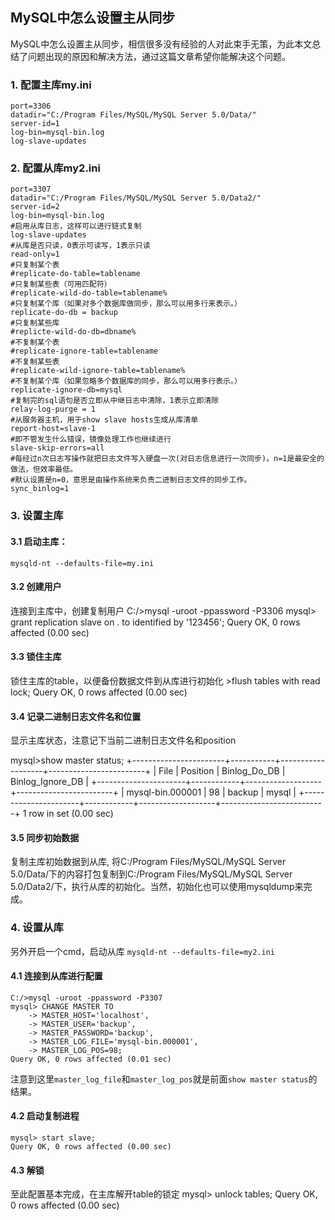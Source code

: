 ## MySQL中怎么设置主从同步

MySQL中怎么设置主从同步，相信很多没有经验的人对此束手无策，为此本文总结了问题出现的原因和解决方法，通过这篇文章希望你能解决这个问题。

### 1. 配置主库my.ini
	port=3306
	datadir="C:/Program Files/MySQL/MySQL Server 5.0/Data/"
	server-id=1
	log-bin=mysql-bin.log
	log-slave-updates
 
### 2. 配置从库my2.ini
	port=3307
	datadir="C:/Program Files/MySQL/MySQL Server 5.0/Data2/"
	server-id=2
	log-bin=mysql-bin.log
	#启用从库日志，这样可以进行链式复制
	log-slave-updates
	#从库是否只读，0表示可读写，1表示只读
	read-only=1
	#只复制某个表
	#replicate-do-table=tablename
	#只复制某些表（可用匹配符）
	#replicate-wild-do-table=tablename%
	#只复制某个库（如果对多个数据库做同步，那么可以用多行来表示。）
	replicate-do-db = backup
	#只复制某些库
	#replicte-wild-do-db=dbname%
	#不复制某个表
	#replicate-ignore-table=tablename
	#不复制某些表
	#replicate-wild-ignore-table=tablename%
	#不复制某个库（如果忽略多个数据库的同步，那么可以用多行表示。）
	replicate-ignore-db=mysql
	#复制完的sql语句是否立即从中继日志中清除，1表示立即清除
	relay-log-purge = 1
	#从服务器主机，用于show slave hosts生成从库清单
	report-host=slave-1
	#即不管发生什么错误，镜像处理工作也继续进行
	slave-skip-errors=all
	#每经过n次日志写操作就把日志文件写入硬盘一次(对日志信息进行一次同步)。n=1是最安全的做法，但效率最低。
	#默认设置是n=0，意思是由操作系统来负责二进制日志文件的同步工作。
	sync_binlog=1
 
### 3. 设置主库
#### 3.1 启动主库：
`mysqld-nt --defaults-file=my.ini`

#### 3.2 创建用户
连接到主库中，创建复制用户
	C:/>mysql -uroot -ppassword -P3306
	mysql> grant replication slave on *.* to  identified by '123456';
	Query OK, 0 rows affected (0.00 sec)
 
#### 3.3 锁住主库
锁住主库的table，以便备份数据文件到从库进行初始化
	>flush tables with read lock;
	Query OK, 0 rows affected (0.00 sec)
#### 3.4 记录二进制日志文件名和位置
显示主库状态，注意记下当前二进制日志文件名和position

mysql>show master status;
+-----------------------+-----------+-------------------+------------------------+
| File             | Position | Binlog_Do_DB | Binlog_Ignore_DB |
+----------------------+------------+-------------------+------------------------+
| mysql-bin.000001 |      98 |  backup      |    mysql        |
+----------------------+------------+-------------------+--------------------------+
1 row in set (0.00 sec)

#### 3.5 同步初始数据
复制主库初始数据到从库, 将C:/Program Files/MySQL/MySQL Server 5.0/Data/下的内容打包复制到C:/Program Files/MySQL/MySQL Server 5.0/Data2/下，执行从库的初始化。当然，初始化也可以使用mysqldump来完成。
 
### 4. 设置从库
另外开启一个cmd，启动从库
`mysqld-nt --defaults-file=my2.ini`
#### 4.1 连接到从库进行配置
	C:/>mysql -uroot -ppassword -P3307
	mysql> CHANGE MASTER TO
	    -> MASTER_HOST='localhost',
	    -> MASTER_USER='backup',
	    -> MASTER_PASSWORD='backup',
	    -> MASTER_LOG_FILE='mysql-bin.000001',
	    -> MASTER_LOG_POS=98;
	Query OK, 0 rows affected (0.01 sec)
注意到这里`master_log_file`和`master_log_pos`就是前面`show master status`的结果。
#### 4.2 启动复制进程
	mysql> start slave;
	Query OK, 0 rows affected (0.00 sec)
#### 4.3 解锁
至此配置基本完成，在主库解开table的锁定
	mysql> unlock tables;
	Query OK, 0 rows affected (0.00 sec)